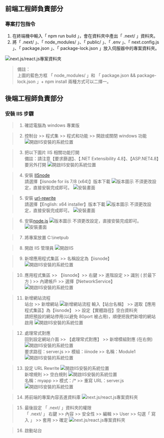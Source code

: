 ## 前端工程師負責部分

### 專案打包指令

1. 在終端機中輸入「 npm run build 」，會在資料夾中產出「 .next/ 」資料夾。
2. 將「 .next/ 」、「 node_modules/ 」、「 public/ 」、「 .env 」、「 next.config.js 」、「 package.json 」、「 package-lock.json 」放入伺服器中的專案資料夾。

![next.js/react.js專案資料夾](/README_image/F2E-project.JPG)

> 備註：
> <br />
> 上圖的藍色方框 「 node_modules/ 」和 「 package.json && package-lock.json 」+ npm install 兩種方式可以二擇一。

## 後端工程師負責部分

### 安裝 IIS 步驟

> 1.  確認電腦為 windows 專業版

> 2.  控制台 >> 程式集 >> 程式和功能 >> 開啟或關閉 windows 功能
>     ![開啟IIS安裝的系統位置](/README_image/install-IIS-01.JPG)

> 3.  把以下圖片 IIS 相關功能打開<br/>
>     備註：請注意【要求篩選】、【.NET Extensibility 4.8】、【ASP.NET4.8】要另外打開
>     ![開啟IIS安裝的系統位置](/README_image/install-IIS-02.JPG)

> 4. 安裝 [IISnode](https://github.com/Azure/iisnode/wiki/iisnode-releases) <br/>
>    請選擇【iisnode for iis 7/8 (x64)】版本下載
>    ![版本圖示](/README_image/install-IIS-03.JPG)
>    不須更改設定，直接安裝完成即可。
>    ![安裝畫面](/README_image/install-IIS-04.JPG)

> 5.  安裝 [url-rewrite](https://www.iis.net/downloads/microsoft/url-rewrite) <br/>
>     請選擇【English: x64 installer】版本下載
>     ![版本圖示](/README_image/install-IIS-05.JPG)
>     不須更改設定，直接安裝完成即可。
>     ![安裝畫面](/README_image/install-IIS-06.JPG)

> 6.  安裝[node.js](https://nodejs.org/en)
>     ![版本圖示](./README_image/install-IIS-07.JPG)
>     不須更改設定，直接安裝完成即可。
>     ![安裝畫面](./README_image/install-IIS-08.JPG)

> 7. 將專案放置 C:\inetpub

> 8. 開啟 IIS 管理員
>    ![開啟IIS](./README_image/install-IIS-10.JPG)

> 9. 新增應用程式集區 >> 名稱設定為【iisnode】
>    ![開啟IIS安裝的系統位置](./README_image/install-IIS-11.JPG)

> 10. 應用程式集區 >> 【iisnode】>> 右鍵 >> 進階設定 >> 識別 ( 於最下方 ) >> 內建帳戶 >> 選擇【NetworkService】
>     ![開啟IIS安裝的系統位置](./README_image/install-IIS-13.JPG)

> 11. 新增網站流程<br />
>     站台 >> 新增網站
>     ![新增網站流程](./README_image/install-IIS-15.JPG)
>     輸入【站台名稱】 >> 選取【應用程式集區】為【iisnode】 >> 設定【實體路徑】空白資料夾<br/>
>     請把預設的網站停用(以避免 80port 被占用)，順便把我們新增的網站啟用
>     ![開啟IIS安裝的系統位置](./README_image/install-IIS-16.JPG)

> 12. 處理常式對應<br />
>     回到設定網站介面 >> 【處理常式對應】 >> 新增模組對應 (在右側)<br>
> ![開啟IIS安裝的系統位置](./README_image/install-IIS-20.JPG)<br /> 
> 要求路徑：server.js >> 模組：iiinode >> 名稱：Module1 <br/>
> ![開啟IIS安裝的系統位置](./README_image/install-IIS-21.JPG)

> 13. 設定 URL Rewrite
> ![開啟IIS安裝的系統位置](./README_image/install-IIS-23.JPG)<br>
> 新增規則 >> 空白規則
> ![開啟IIS安裝的系統位置](./README_image/install-IIS-24.JPG)<br>
> 名稱：myapp >> 模式：/* >> 重寫 URL：server.js<br>
> ![開啟IIS安裝的系統位置](./README_image/install-IIS-25.JPG)

> 14. 將前端的專案內容丟進資料庫
> ![next.js/react.js專案資料夾](./README_image/F2E-project.JPG)

> 15. 最後設定 「 .next/ 」資料夾的權限 <br/>
> 「 .next/ 」 右鍵 >> 內容 >> 安全性 >> 編輯 >> User >> 勾選「 寫入 」 >> 套用 >> 確定
> ![next.js/react.js專案資料夾](./README_image/install-IIS-26.JPG)

> 16. 啟動站台
